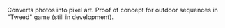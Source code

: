 Converts photos into pixel art. Proof of concept for outdoor sequences in "Tweed" game (still in development).
